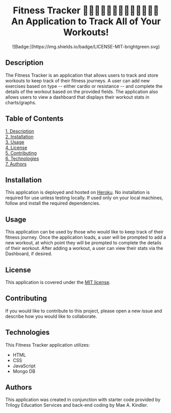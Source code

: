 <h1 align="center">
Fitness Tracker 🚴🏻‍♀️💪🏽🦵🏽🏃🏻‍♀️🏋🏻‍♂️ <br> An Application to Track All of Your Workouts!
</h1>

<p align="center">
![Badge:](https://img.shields.io/badge/LICENSE-MIT-brightgreen.svg)
</p>

## Description

The Fitness Tracker is an application that allows users to track and store workouts to keep track of their fitness journeys. A user can add new exercises based on type -- either cardio or resistance -- and complete the details of the workout based on the provided fields. The application also allows users to view a dashboard that displays their workout stats in charts/graphs.

## Table of Contents

[1. Description](#Description)<br>
[2. Installation](#Installation)<br>
[3. Usage](#Usage)<br>
[4. License](License)<br>
[5. Contributing](#Contributing)<br>
[6. Technologies](#Technologies)<br>
[7. Authors](#Authors)<br>

## Installation

This application is deployed and hosted on [Heroku](https://rocky-brushlands-09392.herokuapp.com/). No installation is required for use unless testing locally. If used only on your local machines, follow and install the required dependencies.

## Usage

This application can be used by those who would like to keep track of their fitness journey. Once the application loads, a user will be prompted to add a new workout, at which point they will be prompted to complete the details of their workout. After adding a workout, a user can view their stats via the Dashboard, if desired.

## License

This application is covered under the [MIT license](https://choosealicense.com/licenses/mit/).

## Contributing

If you would like to contribute to this project, please open a new issue and describe how you would like to collaborate.

## Technologies

This Fitness Tracker application utilizes:

- HTML
- CSS
- JavaScript
- Mongo DB

## Authors

This application was created in conjunction with starter code provided by Trilogy Education Services and back-end coding by Mae A. Kindler.
